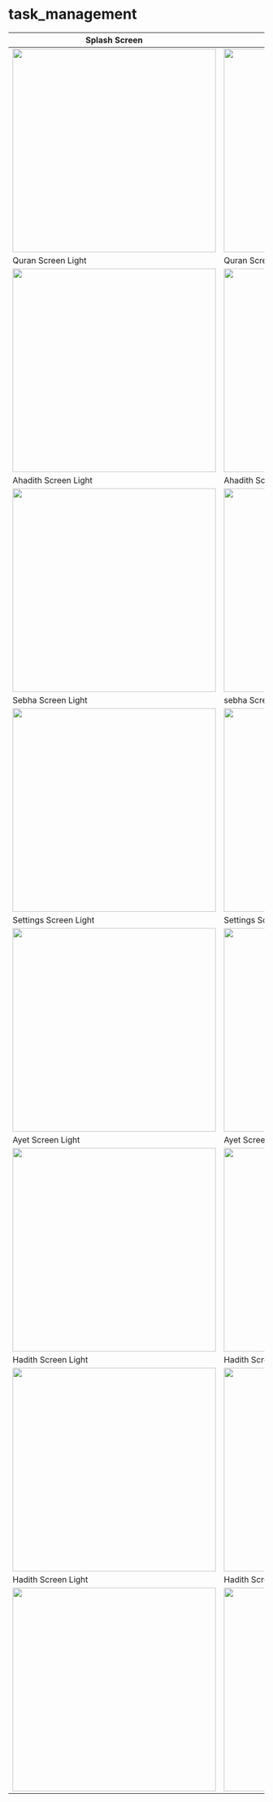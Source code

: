 # task_management

| Splash Screen | Splash Dark                       |
|------|-------------------------------------------|
|<img src="assets/images/splash.png" width="400">| <img src="assets/images/splash_dark.png" width="400"> |
| Quran Screen Light | Quran Screen Dark                       |
| <img src="assets/images/1.jpg" width="400"> | <img src="assets/images/8.jpg" width="400"> |
| Ahadith Screen Light |  Ahadith Screen Dark                       |
| <img src="assets/images/2.jpg" width="400"> | <img src="assets/images/10.jpg" width="400"> |
| Sebha Screen Light | sebha Screen Dark                       |
| <img src="assets/images/3.jpg" width="400"> | <img src="assets/images/11.jpg" width="400"> |
| Settings Screen Light | Settings Screen Dark                       |
| <img src="assets/images/4.jpg" width="400"> | <img src="assets/images/9.jpg" width="400"> |
| Ayet Screen Light | Ayet Screen Dark                       |
| <img src="assets/images/5.jpg" width="400"> | <img src="assets/images/12.jpg" width="400"> |
| Hadith Screen Light | Hadith Screen Dark                       |
| <img src="assets/images/6.jpg" width="400"> | <img src="assets/images/13.jpg" width="400"> |
| Hadith Screen Light | Hadith Screen Dark                       |
| <img src="assets/images/7.jpg" width="400"> | <img src="assets/images/14.jpg" width="400"> |
